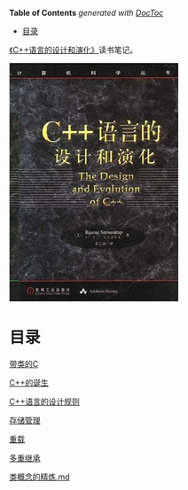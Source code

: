 <!-- START doctoc generated TOC please keep comment here to allow auto update -->
<!-- DON'T EDIT THIS SECTION, INSTEAD RE-RUN doctoc TO UPDATE -->
**Table of Contents**  *generated with [DocToc](https://github.com/thlorenz/doctoc)*

- [目录](#%E7%9B%AE%E5%BD%95)

<!-- END doctoc generated TOC please keep comment here to allow auto update -->

[《C++语言的设计和演化》](https://book.douban.com/subject/1096216/)读书笔记。

![](img/cover/cover.jpg)

# 目录

[带类的C](带类的C.md)

[C++的诞生](C++的诞生.md)

[C++语言的设计规则](C++语言的设计规则.md)

[存储管理](存储管理.md)

[重载](重载.md)

[多重继承](多重继承.md)

[类概念的精炼.md](类概念的精炼.md)
